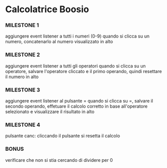 # Calcolatrice Boosio

### MILESTONE 1
aggiungere event listener a tutti i numeri (0-9)
quando si clicca su un numero, concatenarlo al numero visualizzato in alto

### MILESTONE 2
aggiungere event listener a tutti gli operatori
quando si clicca su un operatore, salvare l'operatore cliccato e il primo operando, quindi resettare il numero in alto

### MILESTONE 3
aggiungere event listener al pulsante =
quando si clicca su =, salvare il secondo operando, effetuare il calcolo corretto in base all'operatore selezionato e visualizzare il risultato in alto

### MILESTONE 4
pulsante canc: cliccando il pulsante si resetta il calcolo

### BONUS
verificare che non si stia cercando di dividere per 0